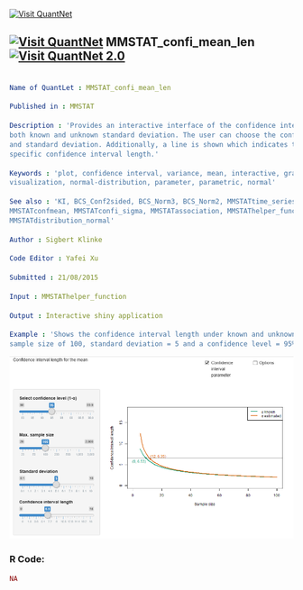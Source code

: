 
[<img src="https://github.com/QuantLet/Styleguide-and-FAQ/blob/master/pictures/banner.png" width="880" alt="Visit QuantNet">](http://quantlet.de/index.php?p=info)

## [<img src="https://github.com/QuantLet/Styleguide-and-Validation-procedure/blob/master/pictures/qloqo.png" alt="Visit QuantNet">](http://quantlet.de/) **MMSTAT_confi_mean_len** [<img src="https://github.com/QuantLet/Styleguide-and-Validation-procedure/blob/master/pictures/QN2.png" width="60" alt="Visit QuantNet 2.0">](http://quantlet.de/d3/ia)

```yaml

Name of QuantLet : MMSTAT_confi_mean_len

Published in : MMSTAT

Description : 'Provides an interactive interface of the confidence interval length in the cases of
both known and unknown standard deviation. The user can choose the confidence level, sample size
and standard deviation. Additionally, a line is shown which indicates the sample size needed for a
specific confidence interval length.'

Keywords : 'plot, confidence interval, variance, mean, interactive, graphical representation,
visualization, normal-distribution, parameter, parametric, normal'

See also : 'KI, BCS_Conf2sided, BCS_Norm3, BCS_Norm2, MMSTATtime_series_1, MMSTATlinreg,
MMSTATconfmean, MMSTATconfi_sigma, MMSTATassociation, MMSTAThelper_function,
MMSTATdistribution_normal'

Author : Sigbert Klinke

Code Editor : Yafei Xu

Submitted : 21/08/2015

Input : MMSTAThelper_function

Output : Interactive shiny application

Example : 'Shows the confidence interval length under known and unknown standard deviation for a
sample size of 100, standard deviation = 5 and a confidence level = 95%. Interactive user choice.'

```

![Picture1](MMSTATconfi_mean_len.png)


### R Code:
```r
NA
```
